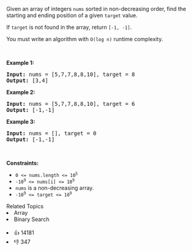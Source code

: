 <p>Given an array of integers <code>nums</code> sorted in non-decreasing order, find the starting and ending position of a given <code>target</code> value.</p>

<p>If <code>target</code> is not found in the array, return <code>[-1, -1]</code>.</p>

<p>You must&nbsp;write an algorithm with&nbsp;<code>O(log n)</code> runtime complexity.</p>

<p>&nbsp;</p> 
<p><strong>Example 1:</strong></p> 
<pre><strong>Input:</strong> nums = [5,7,7,8,8,10], target = 8
<strong>Output:</strong> [3,4]
</pre>
<p><strong>Example 2:</strong></p> 
<pre><strong>Input:</strong> nums = [5,7,7,8,8,10], target = 6
<strong>Output:</strong> [-1,-1]
</pre>
<p><strong>Example 3:</strong></p> 
<pre><strong>Input:</strong> nums = [], target = 0
<strong>Output:</strong> [-1,-1]
</pre> 
<p>&nbsp;</p> 
<p><strong>Constraints:</strong></p>

<ul> 
 <li><code>0 &lt;= nums.length &lt;= 10<sup>5</sup></code></li> 
 <li><code>-10<sup>9</sup>&nbsp;&lt;= nums[i]&nbsp;&lt;= 10<sup>9</sup></code></li> 
 <li><code>nums</code> is a non-decreasing array.</li> 
 <li><code>-10<sup>9</sup>&nbsp;&lt;= target&nbsp;&lt;= 10<sup>9</sup></code></li> 
</ul>

<div><div>Related Topics</div><div><li>Array</li><li>Binary Search</li></div></div><br><div><li>👍 14181</li><li>👎 347</li></div>